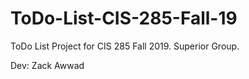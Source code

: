 # ToDo-List-CIS-285-Fall-19
ToDo List Project for CIS 285 Fall 2019. Superior Group.


Dev: Zack Awwad

